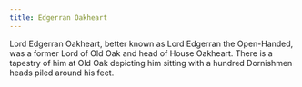 ```yaml
---
title: Edgerran Oakheart
---
```


Lord Edgerran Oakheart, better known as Lord Edgerran the Open-Handed, was a former Lord of Old Oak and head of House Oakheart. There is a tapestry of him at Old Oak depicting him sitting with a hundred Dornishmen heads piled around his feet.


